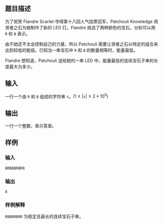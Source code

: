 ## 题目描述
为了祝贺 Flandre Scarlet 夺得第十八回人气投票冠军，Patchouli Knowledge 用贤者之石为她制作了新的 LED 灯。Flandre 挑选了两种颜色的宝石，分别可以用 `R` 和 `B` 表示。

由于她还不太会控制自己的力量，所以 Patchouli 需要让贤者之石以特定的组合来达到较低的能级。已知当一串宝石中 `R` 和 `B` 的数量相等时，能量最低。

Flandre 想知道，Patchouli 送给她的一串 LED 中，能量最低的连续宝石子串的长度最大为多少。

## 输入
一行一个由 `R` 和 `B` 组成的字符串 $\texttt{s}$。$(1 \leq |\texttt{s}| \leq 2 \times 10^5)$

## 输出
一行一个整数，表示答案。

## 样例
### 输入
    BRBBBRBRR
### 输出
    8

### 样例解释

`RBBBRBRR` 为稳定且最长的连续宝石子串。

